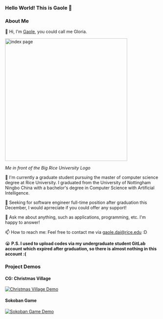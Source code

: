 ### Hello World! This is Gaole 👋

### About Me

<!--
**dgl2000/dgl2000** is a ✨ _special_ ✨ repository because its `README.md` (this file) appears on your GitHub profile.

Here are some ideas to get you started:

- 🔭 I’m currently working on ...
- 🌱 I’m currently learning ...
- 👯 I’m looking to collaborate on ...
- 🤔 I’m looking for help with ...
- 💬 Ask me about ...
- 📫 How to reach me: ...
- 😄 Pronouns: ...
- ⚡ Fun fact: ...
-->

:penguin: Hi, I'm [Gaole](mailto:gd25@rice.edu), you could call me Gloria.

<img src="https://drive.google.com/uc?export=view&id=1mIZegF-xaML-fw8Z0roUSOuo5bD7JmL0" alt="index page" style="width:400px;" />

*Me in front of the Big Rice University Logo*

🌱 I'm currently a graduate student pursuing the master of computer science degree at Rice University. I graduated from the University of Nottingham Ningbo China with a bachelor's degree in Computer Science with Artificial Intelligence.

:briefcase: Seeking for software engineer full-time position after graduation this December, I would aprreciate if you could offer any support!

💬 Ask me about anything, such as applications, programming, etc. I'm happy to answer!

📫 How to reach me: Feel free to contact me via gaole.dai@rice.edu :D

:sob: **P.S. I used to upload codes via my undergraduate student GitLab account which expired after graduation, so there is almost nothing in this account :(**


### Project Demos
#### CG: Christmas Village
[![Christmas Village Demo](https://res.cloudinary.com/marcomontalbano/image/upload/v1662833634/video_to_markdown/images/google-drive--1LufnXIUrrvmvkwGMaRprbwPRJMSJcFTa-c05b58ac6eb4c4700831b2b3070cd403.jpg)](https://drive.google.com/file/d/1LufnXIUrrvmvkwGMaRprbwPRJMSJcFTa/view?usp=sharing "Christmas Village Demo")

#### Sokoban Game
[![Sokoban Game Demo](https://res.cloudinary.com/marcomontalbano/image/upload/v1662832575/video_to_markdown/images/google-drive--1CLPpe9FvaKZirZprKLvcTC-0Fe1ywK_9-c05b58ac6eb4c4700831b2b3070cd403.jpg)](https://drive.google.com/file/d/1CLPpe9FvaKZirZprKLvcTC-0Fe1ywK_9/view?usp=sharing "Sokoban Game Demo")

